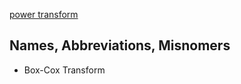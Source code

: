 [power transform](https://en.wikipedia.org/wiki/Power_transform)

## Names, Abbreviations, Misnomers
* Box-Cox Transform